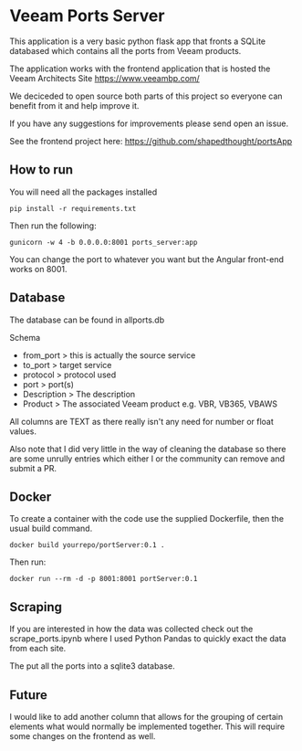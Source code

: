 # Veeam Ports Server

This application is a very basic python flask app that fronts a SQLite databased which contains all the ports from Veeam products.

The application works with the frontend application that is hosted the Veeam Architects Site https://www.veeambp.com/

We deciceded to open source both parts of this project so everyone can benefit from it and help improve it.

If you have any suggestions for improvements please send open an issue.

See the frontend project here: https://github.com/shapedthought/portsApp

## How to run

You will need all the packages installed

```
pip install -r requirements.txt
```

Then run the following:

```
gunicorn -w 4 -b 0.0.0.0:8001 ports_server:app
```

You can change the port to whatever you want but the Angular front-end works on 8001.

## Database

The database can be found in allports.db

Schema

- from_port > this is actually the source service
- to_port > target service 
- protocol > protocol used
- port > port(s)
- Description > The description
- Product > The associated Veeam product e.g. VBR, VB365, VBAWS

All columns are TEXT as there really isn't any need for number or float values.

Also note that I did very little in the way of cleaning the database so there are some unrully entries which either I or the community can remove and submit a PR.

## Docker

To create a container with the code use the supplied Dockerfile, then the usual build command.

```
docker build yourrepo/portServer:0.1 .
```

Then run:

```
docker run --rm -d -p 8001:8001 portServer:0.1
```

## Scraping

If you are interested in how the data was collected check out the scrape_ports.ipynb where I used Python Pandas to quickly exact the data from each site. 

The put all the ports into a sqlite3 database.

## Future

I would like to add another column that allows for the grouping of certain elements what would normally be implemented together. This will require some changes on the frontend as well.